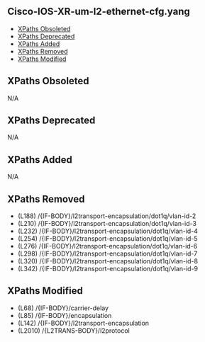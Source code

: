 ## Cisco-IOS-XR-um-l2-ethernet-cfg.yang

- [XPaths Obsoleted](#xpaths-obsoleted)
- [XPaths Deprecated](#xpaths-deprecated)
- [XPaths Added](#xpaths-added)
- [XPaths Removed](#xpaths-removed)
- [XPaths Modified](#xpaths-modified)

## XPaths Obsoleted

N/A

## XPaths Deprecated

N/A

## XPaths Added

N/A

## XPaths Removed

- (L188)	/{IF-BODY}/l2transport-encapsulation/dot1q/vlan-id-2
- (L210)	/{IF-BODY}/l2transport-encapsulation/dot1q/vlan-id-3
- (L232)	/{IF-BODY}/l2transport-encapsulation/dot1q/vlan-id-4
- (L254)	/{IF-BODY}/l2transport-encapsulation/dot1q/vlan-id-5
- (L276)	/{IF-BODY}/l2transport-encapsulation/dot1q/vlan-id-6
- (L298)	/{IF-BODY}/l2transport-encapsulation/dot1q/vlan-id-7
- (L320)	/{IF-BODY}/l2transport-encapsulation/dot1q/vlan-id-8
- (L342)	/{IF-BODY}/l2transport-encapsulation/dot1q/vlan-id-9

## XPaths Modified

- (L68)	/{IF-BODY}/carrier-delay
- (L85)	/{IF-BODY}/encapsulation
- (L142)	/{IF-BODY}/l2transport-encapsulation
- (L2010)	/{L2TRANS-BODY}/l2protocol

